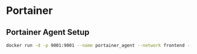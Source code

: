 # Portainer

## Portainer Agent Setup

``` sh
docker run -d -p 9001:9001 --name portainer_agent --network frontend --restart=always -v /var/run/docker.sock:/var/run/docker.sock -v /var/lib/docker/volumes:/var/lib/docker/volumes portainer/agent:2.20.3
```